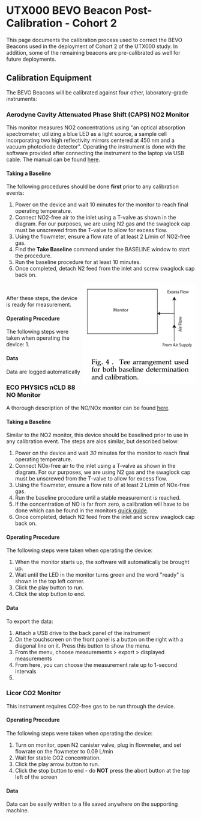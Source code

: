 # UTX000 BEVO Beacon Post-Calibration - Cohort 2
This page documents the calibration process used to correct the BEVO Beacons used in the deployment of Cohort 2 of the UTX000 study. In addition, some of the remaining beacons are pre-calibrated as well for future deployments. 

## Calibration Equipment
The BEVO Beacons will be calibrated against four other, laboratory-grade instruments:

### Aerodyne Cavity Attenuated Phase Shift (CAPS) NO2 Monitor
This monitor measures NO2 concentrations using "an optical absorption spectrometer, utilizing a blue LED as a light source, a sample cell incorporating two high reflectivity mirrors centered at 450 nm and a vacuum photodiode detector". Operating the instrument is done with the software provided after connecting the instrument to the laptop via USB cable. The manual can be found [here](https://github.com/intelligent-environments-lab/utx000/blob/master/references/lab_grade_instruments/NO2_Monitor_Manual.pdf).

#### Taking a Baseline
The following procedures should be done **first** prior to any calibration events:
1. Power on the device and wait 10 minutes for the monitor to reach final operating temperature.
2. Connect NO2-free air to the inlet using a T-valve as shown in the diagram. For our purposes, we are using N2 gas and the swaglock cap must be unscrewed from the T-valve to allow for excess flow.
3. Using the flowmeter, ensure a flow rate of at least 2 L/min of NO2-free gas.
4. Find the **Take Baseline** command under the BASELINE window to start the procedure.
5. Run the baseline procedure for at least 10 minutes. 
6. Once completed, detach N2 feed from the inlet and screw swaglock cap back on.

<img src="https://github.com/intelligent-environments-lab/utx000/blob/master/reports/post_calibration/images/t-valve.png" alt="t-valve" align="right" width="300"/><br>

After these steps, the device is ready for measurement.

#### Operating Procedure
The following steps were taken when operating the device:
1.

#### Data 
Data are logged automatically

### ECO PHYSICS nCLD 88 NO Monitor
A thorough description of the NO/NOx monitor can be found [here](https://www.ecophysics.com/environmental/modular-line/ncld-88/). 

#### Taking a Baseline
Similar to the NO2 monitor, this device should be baselined prior to use in any calibration event. The steps are alos similar, but described below:
1. Power on the device and wait _30_ minutes for the monitor to reach final operating temperature.
2. Connect NOx-free air to the inlet using a T-valve as shown in the diagram. For our purposes, we are using N2 gas and the swaglock cap must be unscrewed from the T-valve to allow for excess flow.
3. Using the flowmeter, ensure a flow rate of at least 2 L/min of NOx-free gas. 
4. Run the baseline procedure until a stable measurement is reached.
5. If the concentration of NO is far from zero, a calibration will have to be done which can be found in the monitors [quick guide](https://github.com/intelligent-environments-lab/utx000/blob/master/references/lab_grade_instruments/NO_Monitor_Manual.pdf). 
5. Once completed, detach N2 feed from the inlet and screw swaglock cap back on.

#### Operating Procedure
The following steps were taken when operating the device:
1. When the monitor starts up, the software will automatically be brought up.
2. Wait until the LED in the monitor turns green and the word "ready" is shown in the top left corner. 
3. Click the play button to run.
4. Click the stop button to end.

#### Data
To export the data:
1. Attach a USB drive to the back panel of the instrument
2. On the touchscreen on the front panel is a button on the right with a diagonal line on it. Press this button to show the menu.
3. From the menu, choose measurements > export > displayed measurements
4. From here, you can choose the measurement rate up to 1-second intervals
5. 

### Licor CO2 Monitor
This instrument requires CO2-free gas to be run through the device.

#### Operating Procedure
The following steps were taken when operating the device:
1. Turn on monitor, open N2 canister valve, plug in flowmeter, and set flowrate on the flowmeter to 0.09 L/min
2. Wait for stable CO2 concentration.
3. Click the play arrow button to run.
4. Click the stop button to end - do **NOT** press the abort button at the top left of the screen

#### Data
Data can be easily written to a file saved anywhere on the supporting machine. 

